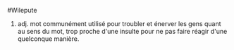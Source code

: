 #Wilepute

1. adj. mot communément utilisé pour troubler et énerver les gens quant au sens du mot, trop proche d'une insulte pour ne pas faire réagir d'une quelconque manière.